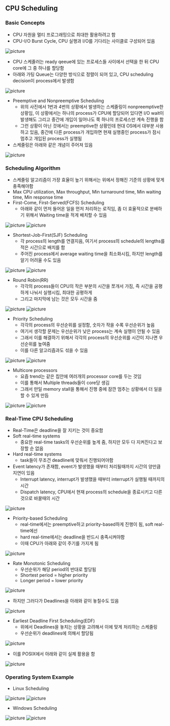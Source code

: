 ## CPU Scheduling

### Basic Concepts
- CPU 자원을 멀티 프로그래밍으로 최대한 활용하려고 함
- CPU-I/O Burst Cycle, CPU 실행과 I/O를 기다리는 사이클로 구성되어 있음

![picture](/img/OS/CPU/one.png)

- CPU 스케줄러는 ready qeeue에 있는 프로세스들 사이에서 선택을 한 뒤 CPU core에 그 중 하나를 할당함
- 아래와 가팅 Queue는 다양한 방식으로 정렬이 되어 있고, CPU scheduling decision이 process에서 발생함

![picture](/img/OS/CPU/two.png)

- Preemptive and Nonpreemptive Scheduling
	- 위의 사진에서 1번과 4번의 상황에서 발생하는 스케줄링이 nonpreemptive한 상황임, 이 상황에서는 하나의 process가 CPU에 할당되어 있다면 I/O wait이 발생해도 그리고 중간에 개입이 일어나도 쭉 하나의 프로세스만 계속 진행을 함
	- 그런 상황이 아닌 것에서는 preemptive한 상황인데 현대 OS에서 대부분 사용하고 있음, 중간에 다른 process가 개입하면 현재 실행중인 process가 잠시 멈추고 개입된 process가 실행됨
- 스케줄링은 아래와 같은 개념이 주어져 있음

![picture](/img/OS/CPU/three.png)

### Scheduling Algorithm
- 스케줄링 알고리즘이 가장 효율이 높기 위해서는 위에서 정해진 기준의 상황에 맞게 충족해야함
- Max CPU utilization, Max throughput, Min turnaround time, Min waiting time, Min response time
- First-Come, First-Served(FCFS) Scheduling
	- 아래와 같이 먼저 들어온 일을 먼저 처리하는 로직임, 좀 더 효율적으로 분배하기 위해서 Waiting time을 적게 배치할 수 있음

![picture](/img/OS/CPU/four.png)
![picture](/img/OS/CPU/five.png)

- Shortest-Job-First(SJF) Scheduling
	- 각 process의 length를 연결지음, 여기서 process의 schedule의 lengths를 적은 시간으로 배치를 함
	- 주어진 process에서 average waiting time을 최소화시킴, 하지만 length를 알기 어려울 수도 있음

![picture](/img/OS/CPU/six.png)
![picture](/img/OS/CPU/seven.png)

- Round Robin(RR)
	- 각각의 process들이 CPU의 작은 부분의 시간을 쪼개서 가짐, 즉 시간을 공평하게 나눠서 실행시킴, 최대한 공평하게
	- 그리고 마지막에 남는 것은 모두 시간을 줌

![picture](/img/OS/CPU/eight.png)
![picture](/img/OS/CPU/nine.png)

- Priority Scheduling
	- 각각의 process의 우선순위를 설정함, 숫자가 작을 수록 우선순위가 높음
	- 여기서 생각할 문제는 우선순위가 낮은 process는 계속 실행이 안될 수 있음
	- 그래서 이를 해결하기 위해서 각각의 process의 우선순위를 시간이 지나면 우선순위를 높여줌
	- 이를 다른 알고리즘과도 섞을 수 있음

![picture](/img/OS/CPU/ten.png)
![picture](/img/OS/CPU/eleven.png)

- Multicore processors
	- 요즘 trend는 같은 칩안에 여러개의 processor core를 두는 것임
	- 이를 통해서 Multiple threads들이 core당 생김
	- 그래서 만일 memory stall을 통해서 진행 중에 잠깐 멈추는 상황에서 더 일을 할 수 있게 만듬

![picture](/img/OS/CPU/twelve.png)
![picture](/img/OS/CPU/thirteen.png)

### Real-Time CPU Scheduling
- Real-Time은 deadline을 잘 지키는 것이 중요함
- Soft real-time systems
	- 중요한 real-time tasks의 우선순위를 높게 줌, 하지만 모두 다 지켜진다고 보장할 순 없음
- Hard real-time systems
	- task들이 무조건 deadline에 맞춰서 진행되어야함
- Event latency가 존재함, event가 발생했을 때부터 처리될때까지 시간의 양만큼 지연이 있음
	- Interrupt latency, interrupt가 발생했을 때부터 interrupt가 실행될 때까지의 시간
	- Dispatch latency, CPU에서 현재 process의 schedule을 종료시키고 다른 것으로 바꿀때의 시간

![picture](/img/OS/CPU/fourteen.png)

- Priority-based Scheduling
	- real-time에서는 preemptive하고 priority-based하게 진행이 됨, soft real-time에선
	- hard real-time에서는 deadline을 반드시 충족시켜야함
	- 이때 CPU가 아래와 같이 주기를 가지게 됨

![picture](/img/OS/CPU/fifteen.png)

- Rate Monotonic Scheduling 
	- 우선순위가 해당 period의 반대로 할당됨
	- Shortest period = higher priority
	- Longer period = lower priority

![picture](/img/OS/CPU/sixteen.png)

- 하지만 그러다가 Deadlines을 아래와 같이 놓칠수도 있음

![picture](/img/OS/CPU/seventeen.png)

- Earliest Deadline First Scheduling(EDF)
	- 위에서 Deadlines을 놓치는 상황을 고려해서 이에 맞게 처리하는 스케줄링
	- 우선순위가 deadlines에 의해서 할당됨

![picture](/img/OS/CPU/eighteen.png)

- 이를 POSIX에서 아래와 같이 실제 활용을 함

![picture](/img/OS/CPU/nineteen.png)

### Operating System Example
- Linux Scheduling 

![picture](/img/OS/CPU/twenty.png)
![picture](/img/OS/CPU/twentyone.png)

- Windows Scheduling

![picture](/img/OS/CPU/twentytwo.png)
![picture](/img/OS/CPU/twentythree.png)

